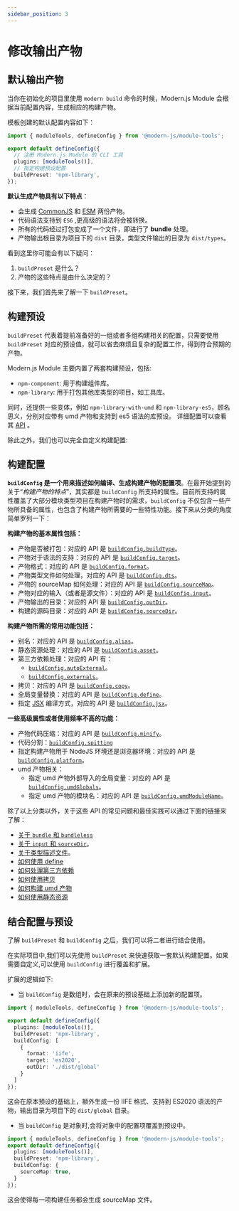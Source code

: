 ```yaml
---
sidebar_position: 3
---
```


# 修改输出产物

## 默认输出产物

当你在初始化的项目里使用 `modern build` 命令的时候，Modern.js Module 会根据当前配置内容，生成相应的构建产物。

模板创建的默认配置内容如下：

```ts title="modern.config.ts"
import { moduleTools, defineConfig } from '@modern-js/module-tools';

export default defineConfig({
  // 注册 Modern.js Module 的 CLI 工具
  plugins: [moduleTools()],
  // 指定构建预设配置
  buildPreset: 'npm-library',
});
```

**默认生成产物具有以下特点**：

- 会生成 [CommonJS](https://nodejs.org/api/modules.html#modules-commonjs-modules) 和 [ESM](https://nodejs.org/api/esm.html#modules-ecmascript-modules) 两份产物。
- 代码语法支持到 `ES6` ,更高级的语法将会被转换。
- 所有的代码经过打包变成了一个文件，即进行了 **bundle** 处理。
- 产物输出根目录为项目下的 `dist` 目录，类型文件输出的目录为 `dist/types`。

看到这里你可能会有以下疑问：

1. `buildPreset` 是什么？
2. 产物的这些特点是由什么决定的？

接下来，我们首先来了解一下 `buildPreset`。

## 构建预设

`buildPreset` 代表着提前准备好的一组或者多组构建相关的配置，只需要使用 `buildPreset` 对应的预设值，就可以省去麻烦且复杂的配置工作，得到符合预期的产物。

Modern.js Module 主要内置了两套构建预设，包括:

- `npm-component`: 用于构建组件库。
- `npm-library`: 用于打包其他库类型的项目，如工具库。

同时，还提供一些变体，例如 `npm-library-with-umd` 和 `npm-library-es5`，顾名思义，分别对应带有 umd 产物和支持到 es5 语法的库预设。
详细配置可以查看其 [API](/api/config/build-preset) 。

除此之外，我们也可以完全自定义构建配置:

## 构建配置

**`buildConfig` 是一个用来描述如何编译、生成构建产物的配置项**。在最开始提到的关于“_构建产物的特点_”，其实都是 `buildConfig` 所支持的属性。目前所支持的属性覆盖了大部分模块类型项目在构建产物时的需求，`buildConfig` 不仅包含一些产物所具备的属性，也包含了构建产物所需要的一些特性功能。接下来从分类的角度简单罗列一下：

**构建产物的基本属性包括：**

- 产物是否被打包：对应的 API 是 [`buildConfig.buildType`](/api/config/build-config#buildtype)。
- 产物对于语法的支持：对应的 API 是 [`buildConfig.target`](/api/config/build-config#target)。
- 产物格式：对应的 API 是 [`buildConfig.format`](/api/config/build-config#format)。
- 产物类型文件如何处理，对应的 API 是 [`buildConfig.dts`](/api/config/build-config#dts)。
- 产物的 sourceMap 如何处理：对应的 API 是 [`buildConfig.sourceMap`](/api/config/build-config#sourcemap)。
- 产物对应的输入（或者是源文件）：对应的 API 是 [`buildConfig.input`](/api/config/build-config#input)。
- 产物输出的目录：对应的 API 是 [`buildConfig.outDir`](/api/config/build-config#outdir)。
- 构建的源码目录：对应的 API 是 [`buildConfig.sourceDir`](/api/config/build-config#sourcedir)。

**构建产物所需的常用功能包括：**

- 别名：对应的 API 是 [`buildConfig.alias`](/api/config/build-config#alias)。
- 静态资源处理：对应的 API 是 [`buildConfig.asset`](/api/config/build-config#asset)。
- 第三方依赖处理：对应的 API 有：
  - [`buildConfig.autoExternal`](/api/config/build-config#autoexternal)。
  - [`buildConfig.externals`](/api/config/build-config#externals)。
- 拷贝：对应的 API 是 [`buildConfig.copy`](/api/config/build-config#copy)。
- 全局变量替换：对应的 API 是 [`buildConfig.define`](/api/config/build-config#define)。
- 指定 [JSX](https://reactjs.org/blog/2020/09/22/introducing-the-new-jsx-transform.html) 编译方式，对应的 API 是 [`buildConfig.jsx`](/api/config/build-config#jsx)。

**一些高级属性或者使用频率不高的功能：**

- 产物代码压缩：对应的 API 是 [`buildConfig.minify`](/api/config/build-config#minify)。
- 代码分割：[`buildConfig.spitting`](/api/config/build-config#splitting)
- 指定构建产物用于 NodeJS 环境还是浏览器环境：对应的 API 是 [`buildConfig.platform`](/api/config/build-config#platform)。
- umd 产物相关：
  - 指定 umd 产物外部导入的全局变量：对应的 API 是 [`buildConfig.umdGlobals`](/api/config/build-config#umdglobals)。
  - 指定 umd 产物的模块名：对应的 API 是 [`buildConfig.umdModuleName`](/api/config/build-config#umdmodulename)。

除了以上分类以外，关于这些 API 的常见问题和最佳实践可以通过下面的链接来了解：

- [关于 `bundle` 和 `bundleless`](/guide/advance/in-depth-about-build#bundle--bundleless)
- [关于 `input` 和 `sourceDir`](/guide/advance/in-depth-about-build#input--sourcedir)。
- [关于类型描述文件](/guide/advance/in-depth-about-build#dts)。
- [如何使用 define](/guide/advance/in-depth-about-build#define)
- [如何处理第三方依赖](/guide/advance/external-dependency)
- [如何使用拷贝](/guide/advance/copy)
- [如何构建 umd 产物](/guide/advance/build-umd)
- [如何使用静态资源](/guide/advance/asset)

## 结合配置与预设

了解 `buildPreset` 和 `buildConfig` 之后，我们可以将二者进行结合使用。

在实际项目中,我们可以先使用 `buildPreset` 来快速获取一套默认构建配置。如果需要自定义,可以使用 `buildConfig` 进行覆盖和扩展。

扩展的逻辑如下:

- 当 `buildConfig` 是数组时，会在原来的预设基础上添加新的配置项。

```ts title="modern.config.ts"
import { moduleTools, defineConfig } from '@modern-js/module-tools';

export default defineConfig({
  plugins: [moduleTools()],
  buildPreset: 'npm-library',
  buildConfig: [
    {
      format: 'iife',
      target: 'es2020',
      outDir: './dist/global'
    }
  ]
});
```

这会在原本预设的基础上，额外生成一份 IIFE 格式、支持到 ES2020 语法的产物，输出目录为项目下的 `dist/global` 目录。

- 当 `buildConfig` 是对象时,会将对象中的配置项覆盖到预设中。

```ts title="modern.config.ts"
import { moduleTools, defineConfig } from '@modern-js/module-tools';
export default defineConfig({
  plugins: [moduleTools()],
  buildPreset: 'npm-library',
  buildConfig: {
    sourceMap: true,
  }
});
```

这会使得每一项构建任务都会生成 sourceMap 文件。
